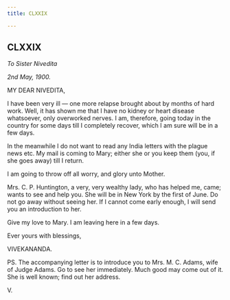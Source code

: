 ```yaml
---
title: CLXXIX

---
```





  

  


## CLXXIX

*To Sister Nivedita*

*2nd May, 1900.*

MY DEAR NIVEDITA,

I have been very ill — one more relapse brought about by months of hard
work. Well, it has shown me that I have no kidney or heart disease
whatsoever, only overworked nerves. I am, therefore, going today in the
country for some days till I completely recover, which I am sure will be
in a few days.

In the meanwhile I do not want to read any India letters with the plague
news etc. My mail is coming to Mary; either she or you keep them (you,
if she goes away) till I return.

I am going to throw off all worry, and glory unto Mother.

Mrs. C. P. Huntington, a very, very wealthy lady, who has helped me,
came; wants to see and help you. She will be in New York by the first of
June. Do not go away without seeing her. If I cannot come early enough,
I will send you an introduction to her.

Give my love to Mary. I am leaving here in a few days.

Ever yours with blessings,

VIVEKANANDA.

PS. The accompanying letter is to introduce you to Mrs. M. C. Adams,
wife of Judge Adams. Go to see her immediately. Much good may come out
of it. She is well known; find out her address.

V.


